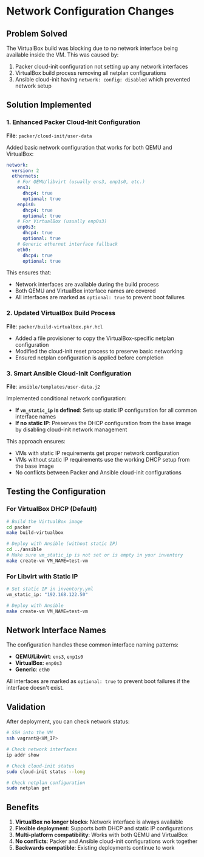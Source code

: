 # Network Configuration Changes

## Problem Solved

The VirtualBox build was blocking due to no network interface being available inside the VM. This was caused by:

1. Packer cloud-init configuration not setting up any network interfaces
2. VirtualBox build process removing all netplan configurations
3. Ansible cloud-init having `network: config: disabled` which prevented network setup

## Solution Implemented

### 1. Enhanced Packer Cloud-Init Configuration

**File**: `packer/cloud-init/user-data`

Added basic network configuration that works for both QEMU and VirtualBox:

```yaml
network:
  version: 2
  ethernets:
    # For QEMU/libvirt (usually ens3, enp1s0, etc.)
    ens3:
      dhcp4: true
      optional: true
    enp1s0:
      dhcp4: true
      optional: true
    # For VirtualBox (usually enp0s3)
    enp0s3:
      dhcp4: true
      optional: true
    # Generic ethernet interface fallback
    eth0:
      dhcp4: true
      optional: true
```

This ensures that:
- Network interfaces are available during the build process
- Both QEMU and VirtualBox interface names are covered
- All interfaces are marked as `optional: true` to prevent boot failures

### 2. Updated VirtualBox Build Process

**File**: `packer/build-virtualbox.pkr.hcl`

- Added a file provisioner to copy the VirtualBox-specific netplan configuration
- Modified the cloud-init reset process to preserve basic networking
- Ensured netplan configuration is applied before completion

### 3. Smart Ansible Cloud-Init Configuration

**File**: `ansible/templates/user-data.j2`

Implemented conditional network configuration:

- **If `vm_static_ip` is defined**: Sets up static IP configuration for all common interface names
- **If no static IP**: Preserves the DHCP configuration from the base image by disabling cloud-init network management

This approach ensures:
- VMs with static IP requirements get proper network configuration
- VMs without static IP requirements use the working DHCP setup from the base image
- No conflicts between Packer and Ansible cloud-init configurations

## Testing the Configuration

### For VirtualBox DHCP (Default)

```bash
# Build the VirtualBox image
cd packer
make build-virtualbox

# Deploy with Ansible (without static IP)
cd ../ansible
# Make sure vm_static_ip is not set or is empty in your inventory
make create-vm VM_NAME=test-vm
```

### For Libvirt with Static IP

```bash
# Set static IP in inventory.yml
vm_static_ip: "192.168.122.50"

# Deploy with Ansible
make create-vm VM_NAME=test-vm
```

## Network Interface Names

The configuration handles these common interface naming patterns:

- **QEMU/Libvirt**: `ens3`, `enp1s0`
- **VirtualBox**: `enp0s3`
- **Generic**: `eth0`

All interfaces are marked as `optional: true` to prevent boot failures if the interface doesn't exist.

## Validation

After deployment, you can check network status:

```bash
# SSH into the VM
ssh vagrant@<VM_IP>

# Check network interfaces
ip addr show

# Check cloud-init status
sudo cloud-init status --long

# Check netplan configuration
sudo netplan get
```

## Benefits

1. **VirtualBox no longer blocks**: Network interface is always available
2. **Flexible deployment**: Supports both DHCP and static IP configurations
3. **Multi-platform compatibility**: Works with both QEMU and VirtualBox
4. **No conflicts**: Packer and Ansible cloud-init configurations work together
5. **Backwards compatible**: Existing deployments continue to work
